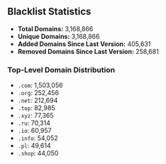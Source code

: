 ## Blacklist Statistics

- **Total Domains:** 3,168,866
- **Unique Domains:** 3,168,866
- **Added Domains Since Last Version:** 405,631
- **Removed Domains Since Last Version:** 258,681

### Top-Level Domain Distribution

-  `.com`: 1,503,056
-  `.org`: 252,456
-  `.net`: 212,694
-  `.top`: 82,985
-  `.xyz`: 77,365
-  `.ru`: 70,314
-  `.io`: 60,957
-  `.info`: 54,052
-  `.pl`: 49,614
-  `.shop`: 44,050
